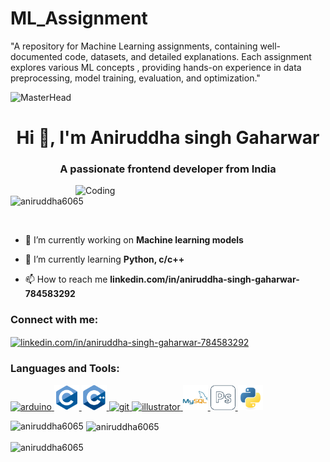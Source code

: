# ML_Assignment
"A repository for Machine Learning assignments, containing well-documented code, datasets, and detailed explanations. Each assignment explores various ML concepts , providing hands-on experience in data preprocessing, model training, evaluation, and optimization."




![MasterHead](https://img.freepik.com/premium-vector/machine-learning-banner-web-icon-set-data-mining-algorithm-neural-network_35632-107.jpg?w=1380)
<h1 align="center">Hi 👋, I'm Aniruddha singh Gaharwar</h1>
<h3 align="center">A passionate frontend developer from India</h3>
<img align="right" alt="Coding" width="400" src="https://www.shutterstock.com/image-vector/male-personage-concentrated-working-project-isolated-1896311938">

<p align="left"> <img src="https://komarev.com/ghpvc/?username=aniruddha6065&label=Profile%20views&color=0e75b6&style=flat" alt="aniruddha6065" /> </p>

<p align="left"> <a href="https://twitter.com/" target="blank"><img src="https://img.shields.io/twitter/follow/?logo=twitter&style=for-the-badge" alt="" /></a> </p>

- 🔭 I’m currently working on **Machine learning models**

- 🌱 I’m currently learning **Python, c/c++**

- 📫 How to reach me **linkedin.com/in/aniruddha-singh-gaharwar-784583292**

<h3 align="left">Connect with me:</h3>
<p align="left">
<a href="https://linkedin.com/in/linkedin.com/in/aniruddha-singh-gaharwar-784583292" target="blank"><img align="center" src="https://raw.githubusercontent.com/rahuldkjain/github-profile-readme-generator/master/src/images/icons/Social/linked-in-alt.svg" alt="linkedin.com/in/aniruddha-singh-gaharwar-784583292" height="30" width="40" /></a>
</p>

<h3 align="left">Languages and Tools:</h3>
<p align="left"> <a href="https://www.arduino.cc/" target="_blank" rel="noreferrer"> <img src="https://cdn.worldvectorlogo.com/logos/arduino-1.svg" alt="arduino" width="40" height="40"/> </a> <a href="https://www.cprogramming.com/" target="_blank" rel="noreferrer"> <img src="https://raw.githubusercontent.com/devicons/devicon/master/icons/c/c-original.svg" alt="c" width="40" height="40"/> </a> <a href="https://www.w3schools.com/cpp/" target="_blank" rel="noreferrer"> <img src="https://raw.githubusercontent.com/devicons/devicon/master/icons/cplusplus/cplusplus-original.svg" alt="cplusplus" width="40" height="40"/> </a> <a href="https://git-scm.com/" target="_blank" rel="noreferrer"> <img src="https://www.vectorlogo.zone/logos/git-scm/git-scm-icon.svg" alt="git" width="40" height="40"/> </a> <a href="https://www.adobe.com/in/products/illustrator.html" target="_blank" rel="noreferrer"> <img src="https://www.vectorlogo.zone/logos/adobe_illustrator/adobe_illustrator-icon.svg" alt="illustrator" width="40" height="40"/> </a> <a href="https://www.mysql.com/" target="_blank" rel="noreferrer"> <img src="https://raw.githubusercontent.com/devicons/devicon/master/icons/mysql/mysql-original-wordmark.svg" alt="mysql" width="40" height="40"/> </a> <a href="https://www.photoshop.com/en" target="_blank" rel="noreferrer"> <img src="https://raw.githubusercontent.com/devicons/devicon/master/icons/photoshop/photoshop-line.svg" alt="photoshop" width="40" height="40"/> </a> <a href="https://www.python.org" target="_blank" rel="noreferrer"> <img src="https://raw.githubusercontent.com/devicons/devicon/master/icons/python/python-original.svg" alt="python" width="40" height="40"/> </a> </p>

<p><img align="left" src="https://github-readme-stats.vercel.app/api/top-langs?username=aniruddha6065&show_icons=true&locale=en&layout=compact" alt="aniruddha6065" /></p>

<p>&nbsp;<img align="center" src="https://github-readme-stats.vercel.app/api?username=aniruddha6065&show_icons=true&locale=en" alt="aniruddha6065" /></p>

<p><img align="center" src="https://github-readme-streak-stats.herokuapp.com/?user=aniruddha6065&" alt="aniruddha6065" /></p>
